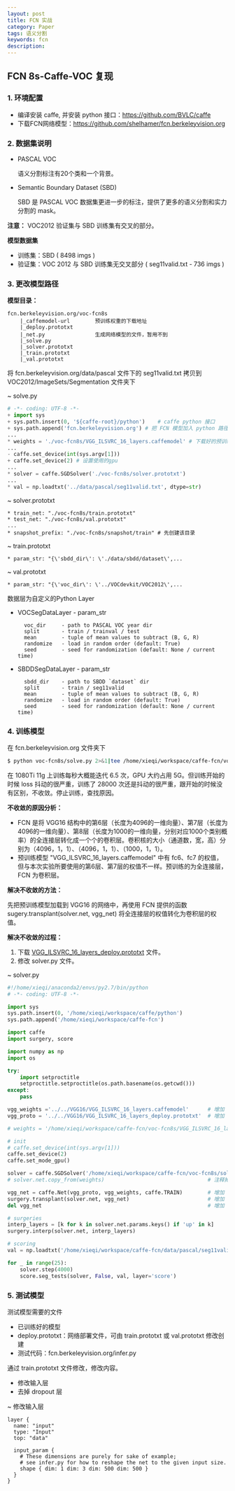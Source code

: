 ```yaml
---
layout: post
title: FCN 实战
category: Paper
tags: 语义分割
keywords: fcn
description:
---
```


## FCN 8s-Caffe-VOC 复现

### 1. 环境配置

- 编译安装 caffe, 并安装 python 接口：<https://github.com/BVLC/caffe>
- 下载FCN网络模型：<https://github.com/shelhamer/fcn.berkeleyvision.org>

### 2. 数据集说明

- PASCAL VOC

    语义分割标注有20个类和一个背景。

- Semantic Boundary Dataset (SBD)

    SBD 是 PASCAL VOC 数据集更进一步的标注，提供了更多的语义分割和实力分割的 mask。

**注意：** VOC2012 验证集与 SBD 训练集有交叉的部分。

**模型数据集**
- 训练集：SBD ( 8498 imgs )
- 验证集：VOC 2012 与 SBD 训练集无交叉部分 ( seg11valid.txt - 736 imgs )

### 3. 更改模型路径

**模型目录：**

    fcn.berkeleyvision.org/voc-fcn8s
        |_caffemodel-url        预训练权重的下载地址
        |_deploy.prototxt
        |_net.py                生成网络模型的文件，暂用不到
        |_solve.py
        |_solver.prototxt
        |_train.prototxt
        |_val.prototxt

将 fcn.berkeleyvision.org/data/pascal 文件下的 seg11valid.txt 拷贝到 VOC2012/ImageSets/Segmentation 文件夹下

~ solve.py

```python
# -*- coding: UTF-8 -*-
+ import sys
+ sys.path.insert(0, '${caffe-root}/python')    # caffe python 接口
+ sys.path.append('fcn.berkeleyvision.org') # 把 FCN 模型加入 python 路径
...
* weights = './voc-fcn8s/VGG_ILSVRC_16_layers.caffemodel' # 下载好的预训练权重路径
...
- caffe.set_device(int(sys.argv[1]))
+ caffe.set_device(2) # 设置使用的gpu
...
* solver = caffe.SGDSolver('./voc-fcn8s/solver.prototxt')
...
* val = np.loadtxt('../data/pascal/seg11valid.txt', dtype=str)
```

~ solver.prototxt

```
* train_net: "./voc-fcn8s/train.prototxt"
* test_net: "./voc-fcn8s/val.prototxt"
...
* snapshot_prefix: "./voc-fcn8s/snapshot/train" # 先创建该目录
```

~ train.prototxt

```
* param_str: "{\'sbdd_dir\': \'./data/sbdd/dataset\',...
```

~ val.prototxt

```
* param_str: "{\'voc_dir\': \'../VOCdevkit/VOC2012\',...
```

数据层为自定义的Python Layer

- VOCSegDataLayer - param_str

        voc_dir     - path to PASCAL VOC year dir
        split       - train / trainval / test
        mean        - tuple of mean values to subtract (B, G, R)
        randomize   - load in random order (default: True)
        seed        - seed for randomization (default: None / current time)

- SBDDSegDataLayer - param_str

        sbdd_dir    - path to SBDD `dataset` dir
        split       - train / seg11valid
        mean        - tuple of mean values to subtract (B, G, R)
        randomize   - load in random order (default: True)
        seed        - seed for randomization (default: None / current time)

### 4. 训练模型

在 fcn.berkeleyvision.org 文件夹下
```bash
$ python voc-fcn8s/solve.py 2>&1|tee /home/xieqi/workspace/caffe-fcn/voc-fcn8s/log/train-log-1.log
```

在 1080Ti 11g 上训练每秒大概能迭代 6.5 次，GPU 大约占用 5G。但训练开始的时候 loss 抖动的很严重，训练了 28000 次还是抖动的很严重，跟开始的时候没有区别，不收敛。停止训练，查找原因。

**不收敛的原因分析：**

- FCN 是将 VGG16 结构中的第6层（长度为4096的一维向量）、第7层（长度为4096的一维向量）、第8层（长度为1000的一维向量，分别对应1000个类别概率）的全连接层转化成一个个的卷积层。卷积核的大小（通道数，宽，高）分别为（4096，1，1）、（4096，1，1）、（1000，1，1）。
- 预训练模型 "VGG_ILSVRC_16_layers.caffemodel" 中有 fc6、fc7 的权值，但与本次实验所要使用的第6层、第7层的权值不一样。预训练的为全连接层，FCN 为卷积层。

**解决不收敛的方法：**

先把预训练模型加载到 VGG16 的网络中，再使用 FCN 提供的函数sugery.transplant(solver.net, vgg_net) 将全连接层的权值转化为卷积层的权值。

**解决不收敛的过程：**

1. 下载 [VGG_ILSVRC_16_layers_deploy.prototxt](https://gist.github.com/northeastsquare/ea30d8e12a1e7c91ac82381f2df8c861) 文件。
2. 修改 solver.py 文件。

~ solver.py
```python
#!/home/xieqi/anaconda2/envs/py2.7/bin/python
# -*- coding: UTF-8 -*-

import sys
sys.path.insert(0, '/home/xieqi/workspace/caffe/python')
sys.path.append('/home/xieqi/workspace/caffe-fcn')

import caffe
import surgery, score

import numpy as np
import os

try:
    import setproctitle
    setproctitle.setproctitle(os.path.basename(os.getcwd()))
except:
    pass

vgg_weights ='../../VGG16/VGG_ILSVRC_16_layers.caffemodel'      # 增加
vgg_proto = '../../VGG16/VGG_ILSVRC_16_layers_deploy.prototxt'  # 增加

# weights = '/home/xieqi/workspace/caffe-fcn/voc-fcn8s/VGG_ILSVRC_16_layers.caffemodel'  # 注释掉

# init
# caffe.set_device(int(sys.argv[1]))
caffe.set_device(2)
caffe.set_mode_gpu()

solver = caffe.SGDSolver('/home/xieqi/workspace/caffe-fcn/voc-fcn8s/solver.prototxt')
# solver.net.copy_from(weights)                                 # 注释掉

vgg_net = caffe.Net(vgg_proto, vgg_weights, caffe.TRAIN)        # 增加
surgery.transplant(solver.net, vgg_net)                         # 增加
del vgg_net                                                     # 增加

# surgeries
interp_layers = [k for k in solver.net.params.keys() if 'up' in k]
surgery.interp(solver.net, interp_layers)

# scoring
val = np.loadtxt('/home/xieqi/workspace/caffe-fcn/data/pascal/seg11valid.txt', dtype=str)

for _ in range(25):
    solver.step(4000)
    score.seg_tests(solver, False, val, layer='score')
```

### 5. 测试模型

测试模型需要的文件

- 已训练好的模型
- deploy.prototxt：网络部署文件，可由 train.prototxt 或 val.prototxt 修改创建
- 测试代码：fcn.berkeleyvision.org/infer.py

通过 train.prototxt 文件修改，修改内容。

- 修改输入层
- 去掉 dropout 层

\~ 修改输入层
```
layer {
  name: "input"
  type: "Input"
  top: "data"

  input_param {
    # These dimensions are purely for sake of example;
    # see infer.py for how to reshape the net to the given input size.
    shape { dim: 1 dim: 3 dim: 500 dim: 500 }
  }
}
```
